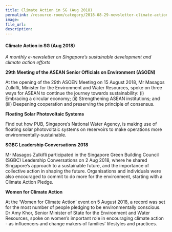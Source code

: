 ```yaml
---  
title: Climate Action in SG (Aug 2018)  
permalink: /resource-room/category/2018-08-29-newsletter-climate-action-in-sg-aug/  
image:  
file_url:  
description:  
---  
```


#### Climate Action in SG (Aug 2018)  

*A monthly e-newsletter on Singapore’s sustainable development and climate action efforts*  

**29th Meeting of the ASEAN Senior Officials on Environment (ASOEN)**  

At the opening of the 29th ASOEN Meeting on 15 August 2018, Mr Masagos Zulkifli, Minister for the Environment and Water Resources, spoke on three ways for ASEAN to continue the journey towards sustainability: (i) Embracing a circular economy; (ii) Strengthening ASEAN institutions; and (iii) Deepening cooperation and preserving the principle of consensus.  

**Floating Solar Photovoltaic Systems**  

Find out how PUB, Singapore’s National Water Agency, is making use of floating solar photovoltaic systems on reservoirs to make operations more environmentally-sustainable.  

**SGBC Leadership Conversations 2018**  

Mr Masagos Zulkifli participated in the Singapore Green Building Council (SGBC) Leadership Conversations on 2 Aug 2018, where he shared Singapore’s approach to a sustainable future, and the importance of collective action in shaping the future. Organisations and individuals were also encouraged to commit to do more for the environment, starting with a Climate Action Pledge.  

**Women for Climate Action**  

At the ‘Women for Climate Action’ event on 5 August 2018, a record was set for the most number of people pledging to be environmentally conscious. Dr Amy Khor, Senior Minister of State for the Environment and Water Resources, spoke on women’s important role in encouraging climate action - as influencers and change makers of families’ lifestyles and practices.  
